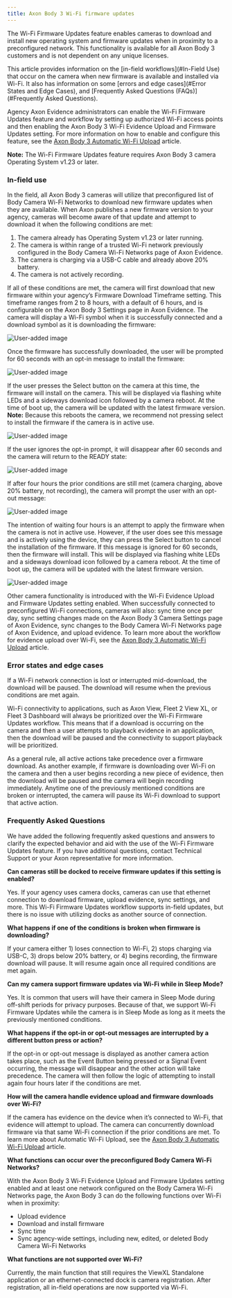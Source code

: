```yaml
---
title: Axon Body 3 Wi-Fi firmware updates
---
```


The Wi-Fi Firmware Updates feature enables cameras to download and install new operating system and firmware updates when in proximity to a preconfigured network. This functionality is available for all Axon Body 3 customers and is not dependent on any unique licenses.

This article provides information on the [in-field workflows](#In-Field Use) that occur on the camera when new firmware is available and installed via Wi-Fi. It also has information on some [errors and edge cases](#Error States and Edge Cases), and [Frequently Asked Questions (FAQs)](#Frequently Asked Questions).

Agency Axon Evidence administrators can enable the Wi-Fi Firmware Updates feature and workflow by setting up authorized Wi-Fi access points and then enabling the Axon Body 3 Wi-Fi Evidence Upload and Firmware Updates setting. For more information on how to enable and configure this feature, see the [Axon Body 3 Automatic Wi-Fi Upload](https://my.axon.com/s/article/AB3-Automatic-Wi-Fi-Upload?language=en_US#:~:text=Setting%20Up%20Body%20Camera%20Networks%20and%20Enabling%20the%20Setting) article.

**Note:** The Wi-Fi Firmware Updates feature requires Axon Body 3 camera Operating System v1.23 or later.

### In-field use

In the field, all Axon Body 3 cameras will utilize that preconfigured list of Body Camera Wi-Fi Networks to download new firmware updates when they are available. When Axon publishes a new firmware version to your agency, cameras will become aware of that update and attempt to download it when the following conditions are met:

1.  The camera already has Operating System v1.23 or later running.
2.  The camera is within range of a trusted Wi-Fi network previously configured in the Body Camera Wi-Fi Networks page of Axon Evidence.
3.  The camera is charging via a USB-C cable and already above 20% battery.
4.  The camera is not actively recording.

If all of these conditions are met, the camera will first download that new firmware within your agency’s Firmware Download Timeframe setting. This timeframe ranges from 2 to 8 hours, with a default of 6 hours, and is configurable on the Axon Body 3 Settings page in Axon Evidence. The camera will display a Wi-Fi symbol when it is successfully connected and a download symbol as it is downloading the firmware:  
  
![User-added image](https://axon.file.force.com/servlet/rtaImage?eid=ka0Do000000ZN6Q&feoid=00Nf3000003DI8R&refid=0EMDo000000HkbM)

Once the firmware has successfully downloaded, the user will be prompted for 60 seconds with an opt-in message to install the firmware:  
  
![User-added image](https://axon.file.force.com/servlet/rtaImage?eid=ka0Do000000ZN6Q&feoid=00Nf3000003DI8R&refid=0EMDo000000HkbR)

If the user presses the Select button on the camera at this time, the firmware will install on the camera. This will be displayed via flashing white LEDs and a sideways download icon followed by a camera reboot. At the time of boot up, the camera will be updated with the latest firmware version.  
**Note:** Because this reboots the camera, we recommend not pressing select to install the firmware if the camera is in active use.  
  
![User-added image](https://axon.file.force.com/servlet/rtaImage?eid=ka0Do000000ZN6Q&feoid=00Nf3000003DI8R&refid=0EMDo000000Hkbb)

If the user ignores the opt-in prompt, it will disappear after 60 seconds and the camera will return to the READY state:  
  
![User-added image](https://axon.file.force.com/servlet/rtaImage?eid=ka0Do000000ZN6Q&feoid=00Nf3000003DI8R&refid=0EMDo000000Hkbl)

If after four hours the prior conditions are still met (camera charging, above 20% battery, not recording), the camera will prompt the user with an opt-out message:  
  
![User-added image](https://axon.file.force.com/servlet/rtaImage?eid=ka0Do000000ZN6Q&feoid=00Nf3000003DI8R&refid=0EMDo000000Hkbq)

The intention of waiting four hours is an attempt to apply the firmware when the camera is not in active use. However, if the user does see this message and is actively using the device, they can press the Select button to cancel the installation of the firmware. If this message is ignored for 60 seconds, then the firmware will install. This will be displayed via flashing white LEDs and a sideways download icon followed by a camera reboot. At the time of boot up, the camera will be updated with the latest firmware version.  
  
![User-added image](https://axon.file.force.com/servlet/rtaImage?eid=ka0Do000000ZN6Q&feoid=00Nf3000003DI8R&refid=0EMDo000000Hkbv)

Other camera functionality is introduced with the Wi-Fi Evidence Upload and Firmware Updates setting enabled. When successfully connected to preconfigured Wi-Fi connections, cameras will also: sync time once per day, sync setting changes made on the Axon Body 3 Camera Settings page of Axon Evidence, sync changes to the Body Camera Wi-Fi Networks page of Axon Evidence, and upload evidence. To learn more about the workflow for evidence upload over Wi-Fi, see the [Axon Body 3 Automatic Wi-Fi Upload](https://my.axon.com/s/article/AB3-Automatic-Wi-Fi-Upload) article.

### Error states and edge cases

If a Wi-Fi network connection is lost or interrupted mid-download, the download will be paused. The download will resume when the previous conditions are met again.

Wi-Fi connectivity to applications, such as Axon View, Fleet 2 View XL, or Fleet 3 Dashboard will always be prioritized over the Wi-Fi Firmware Updates workflow. This means that if a download is occurring on the camera and then a user attempts to playback evidence in an application, then the download will be paused and the connectivity to support playback will be prioritized.

As a general rule, all active actions take precedence over a firmware download. As another example, if firmware is downloading over Wi-Fi on the camera and then a user begins recording a new piece of evidence, then the download will be paused and the camera will begin recording immediately. Anytime one of the previously mentioned conditions are broken or interrupted, the camera will pause its Wi-Fi download to support that active action.

### Frequently Asked Questions

We have added the following frequently asked questions and answers to clarify the expected behavior and aid with the use of the Wi-Fi Firmware Updates feature. If you have additional questions, contact Technical Support or your Axon representative for more information.

**Can cameras still be docked to receive firmware updates if this setting is enabled?**

Yes. If your agency uses camera docks, cameras can use that ethernet connection to download firmware, upload evidence, sync settings, and more. This Wi-Fi Firmware Updates workflow supports in-field updates, but there is no issue with utilizing docks as another source of connection.

**What happens if one of the conditions is broken when firmware is downloading?**

If your camera either 1) loses connection to Wi-Fi, 2) stops charging via USB-C, 3) drops below 20% battery, or 4) begins recording, the firmware download will pause. It will resume again once all required conditions are met again.

**Can my camera support firmware updates via Wi-Fi while in Sleep Mode?**

Yes. It is common that users will have their camera in Sleep Mode during off-shift periods for privacy purposes. Because of that, we support Wi-Fi Firmware Updates while the camera is in Sleep Mode as long as it meets the previously mentioned conditions.

**What happens if the opt-in or opt-out messages are interrupted by a different button press or action?**

If the opt-in or opt-out message is displayed as another camera action takes place, such as the Event Button being pressed or a Signal Event occurring, the message will disappear and the other action will take precedence. The camera will then follow the logic of attempting to install again four hours later if the conditions are met.

**How will the camera handle evidence upload and firmware downloads over Wi-Fi?**

If the camera has evidence on the device when it’s connected to Wi-Fi, that evidence will attempt to upload. The camera can concurrently download firmware via that same Wi-Fi connection if the prior conditions are met. To learn more about Automatic Wi-Fi Upload, see the [Axon Body 3 Automatic Wi-Fi Upload](https://my.axon.com/s/article/AB3-Automatic-Wi-Fi-Upload) article.

**What functions can occur over the preconfigured Body Camera Wi-Fi Networks?**

With the Axon Body 3 Wi-Fi Evidence Upload and Firmware Updates setting enabled and at least one network configured on the Body Camera Wi-Fi Networks page, the Axon Body 3 can do the following functions over Wi-Fi when in proximity:

*   Upload evidence
*   Download and install firmware
*   Sync time
*   Sync agency-wide settings, including new, edited, or deleted Body Camera Wi-Fi Networks

**What functions are not supported over Wi-Fi?**

Currently, the main function that still requires the ViewXL Standalone application or an ethernet-connected dock is camera registration. After registration, all in-field operations are now supported via Wi-Fi.